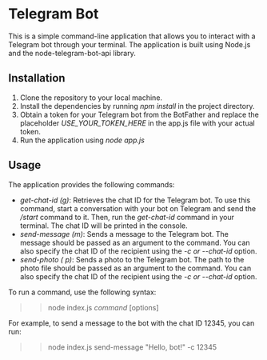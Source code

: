 # Telegram Bot
This is a simple command-line application that allows you to interact with a Telegram bot through your terminal. The application is built using Node.js and the node-telegram-bot-api library.
## Installation
1. Clone the repository to your local machine.
2. Install the dependencies by running *npm install* in the project directory.
3. Obtain a token for your Telegram bot from the BotFather and replace the placeholder *USE_YOUR_TOKEN_HERE* in the app.js file with your actual token.
4. Run the application using *node app.js*

## Usage
The application provides the following commands:
- *get-chat-id (g)*: Retrieves the chat ID for the Telegram bot. To use this command, start a conversation with your bot on Telegram and send the */start* command to it. Then, run the *get-chat-id* command in your terminal. The chat ID will be printed in the console.
- *send-message <message> (m)*: Sends a message to the Telegram bot. The message should be passed as an argument to the command. You can also specify the chat ID of the recipient using the *-c or --chat-id* option.
- *send-photo <path> ( p)*: Sends a photo to the Telegram bot. The path to the photo file should be passed as an argument to the command. You can also specify the chat ID of the recipient using the *-c or --chat-id* option.

To run a command, use the following syntax:
>>node index.js *command* [options]

For example, to send a message to the bot with the chat ID 12345, you can run:
>>node index.js send-message "Hello, bot!" -c 12345
